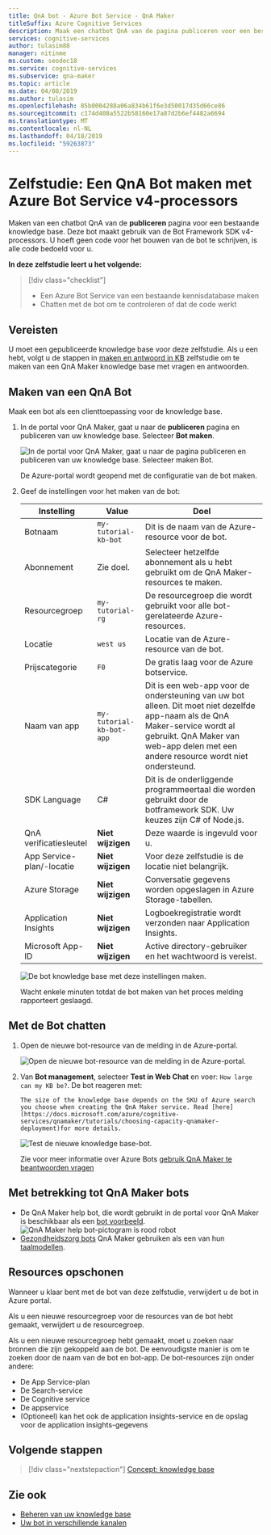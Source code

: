 ```yaml
---
title: QnA bot - Azure Bot Service - QnA Maker
titleSuffix: Azure Cognitive Services
description: Maak een chatbot QnA van de pagina publiceren voor een bestaande knowledge base. Deze bot maakt gebruik van de Bot Framework SDK v4-processors. U hoeft geen code voor het bouwen van de bot te schrijven, is alle code bedoeld voor u.
services: cognitive-services
author: tulasim88
manager: nitinme
ms.custom: seodec18
ms.service: cognitive-services
ms.subservice: qna-maker
ms.topic: article
ms.date: 04/08/2019
ms.author: tulasim
ms.openlocfilehash: 85b0004288a06a834b61f6e3d50017d35d66ce86
ms.sourcegitcommit: c174d408a5522b58160e17a87d2b6ef4482a6694
ms.translationtype: MT
ms.contentlocale: nl-NL
ms.lasthandoff: 04/18/2019
ms.locfileid: "59263873"
---
```

# <a name="tutorial-create-a-qna-bot-with-azure-bot-service-v4"></a>Zelfstudie: Een QnA Bot maken met Azure Bot Service v4-processors

Maken van een chatbot QnA van de **publiceren** pagina voor een bestaande knowledge base. Deze bot maakt gebruik van de Bot Framework SDK v4-processors. U hoeft geen code voor het bouwen van de bot te schrijven, is alle code bedoeld voor u.

**In deze zelfstudie leert u het volgende:**

<!-- green checkmark -->
> [!div class="checklist"]
> * Een Azure Bot Service van een bestaande kennisdatabase maken
> * Chatten met de bot om te controleren of dat de code werkt 

## <a name="prerequisites"></a>Vereisten

U moet een gepubliceerde knowledge base voor deze zelfstudie. Als u een hebt, volgt u de stappen in [maken en antwoord in KB](create-publish-query-in-portal.md) zelfstudie om te maken van een QnA Maker knowledge base met vragen en antwoorden.

<a name="create-a-knowledge-base-bot"></a>

## <a name="create-a-qna-bot"></a>Maken van een QnA Bot

Maak een bot als een clienttoepassing voor de knowledge base. 

1. In de portal voor QnA Maker, gaat u naar de **publiceren** pagina en publiceren van uw knowledge base. Selecteer **Bot maken**. 

    ![In de portal voor QnA Maker, gaat u naar de pagina publiceren en publiceren van uw knowledge base. Selecteer maken Bot.](../media/qnamaker-tutorials-create-bot/create-bot-from-published-knowledge-base-page.png)

    De Azure-portal wordt geopend met de configuratie van de bot maken.

1.  Geef de instellingen voor het maken van de bot:

    |Instelling|Value|Doel|
    |--|--|--|
    |Botnaam|`my-tutorial-kb-bot`|Dit is de naam van de Azure-resource voor de bot.|
    |Abonnement|Zie doel.|Selecteer hetzelfde abonnement als u hebt gebruikt om de QnA Maker-resources te maken.|
    |Resourcegroep|`my-tutorial-rg`|De resourcegroep die wordt gebruikt voor alle bot-gerelateerde Azure-resources.|
    |Locatie|`west us`|Locatie van de Azure-resource van de bot.|
    |Prijscategorie|`F0`|De gratis laag voor de Azure botservice.|
    |Naam van app|`my-tutorial-kb-bot-app`|Dit is een web-app voor de ondersteuning van uw bot alleen. Dit moet niet dezelfde app-naam als de QnA Maker-service wordt al gebruikt. QnA Maker van web-app delen met een andere resource wordt niet ondersteund.|
    |SDK Language|C#|Dit is de onderliggende programmeertaal die worden gebruikt door de botframework SDK. Uw keuzes zijn C# of Node.js.|
    |QnA verificatiesleutel|**Niet wijzigen**|Deze waarde is ingevuld voor u.|
    |App Service-plan/-locatie|**Niet wijzigen**|Voor deze zelfstudie is de locatie niet belangrijk.|
    |Azure Storage|**Niet wijzigen**|Conversatie gegevens worden opgeslagen in Azure Storage-tabellen.|
    |Application Insights|**Niet wijzigen**|Logboekregistratie wordt verzonden naar Application Insights.|
    |Microsoft App-ID|**Niet wijzigen**|Active directory-gebruiker en het wachtwoord is vereist.|

    ![De bot knowledge base met deze instellingen maken.](../media/qnamaker-tutorials-create-bot/create-bot-from-published-knowledge-base.png)

    Wacht enkele minuten totdat de bot maken van het proces melding rapporteert geslaagd.

<a name="test-the-bot"></a>

## <a name="chat-with-the-bot"></a>Met de Bot chatten

1. Open de nieuwe bot-resource van de melding in de Azure-portal. 

    ![Open de nieuwe bot-resource van de melding in de Azure-portal.](../media/qnamaker-tutorials-create-bot/azure-portal-notifications.png)

1. Van **Bot management**, selecteer **Test in Web Chat** en voer: `How large can my KB be?`. De bot reageren met: 


    `The size of the knowledge base depends on the SKU of Azure search you choose when creating the QnA Maker service. Read [here](https://docs.microsoft.com/azure/cognitive-services/qnamaker/tutorials/choosing-capacity-qnamaker-deployment)for more details.`


    ![Test de nieuwe knowledge base-bot.](../media/qnamaker-tutorial-create-publish-query-in-portal/test-bot-in-web-chat-in-azure-portal.png)

    Zie voor meer informatie over Azure Bots [gebruik QnA Maker te beantwoorden vragen](https://docs.microsoft.com/azure/bot-service/bot-builder-howto-qna?view=azure-bot-service-4.0&tabs=cs)

## <a name="related-to-qna-maker-bots"></a>Met betrekking tot QnA Maker bots

* De QnA Maker help bot, die wordt gebruikt in de portal voor QnA Maker is beschikbaar als een [bot voorbeeld](https://github.com/Microsoft/BotBuilder-Samples/tree/master/experimental/csharp_dotnetcore/qnamaker-support-bot).
    ![QnA Maker help bot-pictogram is rood robot](../media/qnamaker-tutorials-create-bot/answer-bot-icon.PNG)
* [Gezondheidszorg bots](https://docs.microsoft.com/HealthBot/qna_model_howto) QnA Maker gebruiken als een van hun [taalmodellen](https://docs.microsoft.com/HealthBot/qna_model_howto).

## <a name="clean-up-resources"></a>Resources opschonen

Wanneer u klaar bent met de bot van deze zelfstudie, verwijdert u de bot in Azure portal. 

Als u een nieuwe resourcegroep voor de resources van de bot hebt gemaakt, verwijdert u de resourcegroep. 

Als u een nieuwe resourcegroep hebt gemaakt, moet u zoeken naar bronnen die zijn gekoppeld aan de bot. De eenvoudigste manier is om te zoeken door de naam van de bot en bot-app. De bot-resources zijn onder andere:

* De App Service-plan
* De Search-service
* De Cognitive service
* De appservice
* (Optioneel) kan het ook de application insights-service en de opslag voor de application insights-gegevens

## <a name="next-steps"></a>Volgende stappen

> [!div class="nextstepaction"]
> [Concept: knowledge base](../concepts/knowledge-base.md)

## <a name="see-also"></a>Zie ook

- [Beheren van uw knowledge base](https://qnamaker.ai)
- [Uw bot in verschillende kanalen](https://docs.microsoft.com/azure/bot-service/bot-service-manage-channels)
